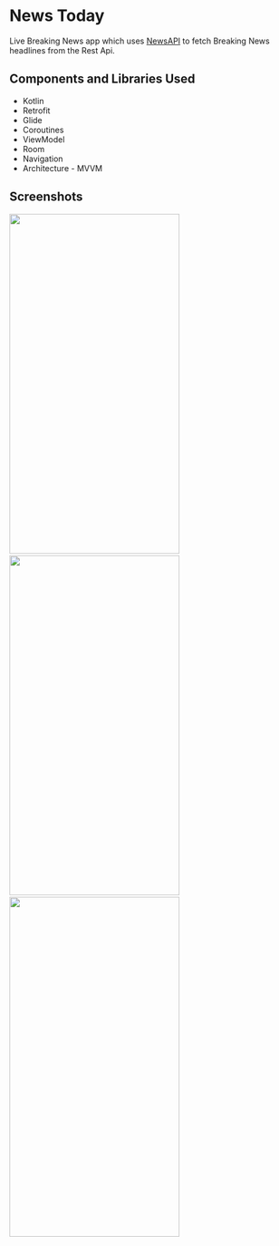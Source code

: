 
# News Today

Live Breaking News app which uses [NewsAPI](https://newsapi.org/) to fetch Breaking News headlines from the Rest Api.

## Components and Libraries Used

* Kotlin
* Retrofit
* Glide
* Coroutines
* ViewModel
* Room 
* Navigation 
* Architecture - MVVM

## Screenshots

<p float="left">
  <img src="https://user-images.githubusercontent.com/41854966/193615317-a6355570-37f6-4186-b058-cca0d82aa63e.jpg" width="300" height="600"/>&nbsp; &nbsp; &nbsp;
  <img src="https://user-images.githubusercontent.com/41854966/193615288-4c217456-8eb6-401d-9c3e-0651cf3be31d.jpg" width="300" height="600"/>&nbsp; &nbsp; &nbsp;
  <img src="https://user-images.githubusercontent.com/41854966/193615302-1fad4df9-19d9-4728-b62a-12ccbf153885.jpg" width="300" height="600"/> 
</p>
